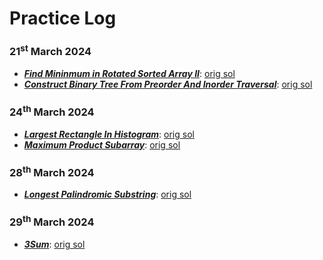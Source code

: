 # Practice Log

### 21<sup>st</sup> March 2024 
- ***[Find Mininmum in Rotated Sorted Array II](https://leetcode.com/problems/find-minimum-in-rotated-sorted-array-ii/)***: [orig sol](https://github.com/shreyjain711/LC-Practice/blob/main/Binary%20Search/min_in_rotated_arr.cpp)
- ***[Construct Binary Tree From Preorder And Inorder Traversal](https://leetcode.com/problems/construct-binary-tree-from-preorder-and-inorder-traversal/)***: [orig sol](https://github.com/shreyjain711/LC-Practice/blob/20240321-practice/Trees/tree_from_pre_inorder.cpp)

### 24<sup>th</sup> March 2024 
- ***[Largest Rectangle In Histogram](https://leetcode.com/problems/largest-rectangle-in-histogram/)***: [orig sol](https://github.com/shreyjain711/LC-Practice/blob/main/stack/largest_rect_in_histogram.cpp)
- ***[Maximum Product Subarray](https://leetcode.com/problems/maximum-product-subarray/)***: [orig sol](https://github.com/shreyjain711/LC-Practice/blob/main/1-D%20Dynamic%20Programming/max_prod_subarr.cpp)

### 28<sup>th</sup> March 2024
- ***[Longest Palindromic Substring](https://leetcode.com/problems/longest-palindromic-substring/)***: [orig sol](https://github.com/shreyjain711/LC-Practice/blob/main/1-D%20Dynamic%20Programming/longest_palindromic_substr.cpp)

### 29<sup>th</sup> March 2024
- ***[3Sum](https://leetcode.com/problems/3sum/)***: [orig sol](https://github.com/shreyjain711/LC-Practice/blob/main/Two%20Pointers/3sum.cpp)
